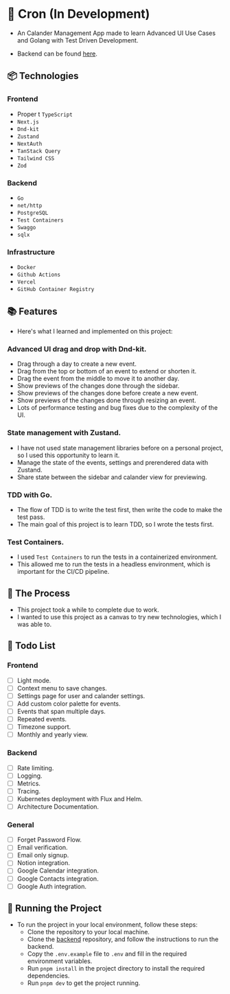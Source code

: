 # 📅 Cron (In Development)

- An Calander Management App made to learn Advanced UI Use Cases and Golang with Test Driven Development.

- Backend can be found [here](https://github.com/ushiradineth/cron-be).

## 📦 Technologies

### Frontend

- Proper t `TypeScript`
- `Next.js`
- `Dnd-kit`
- `Zustand`
- `NextAuth`
- `TanStack Query`
- `Tailwind CSS`
- `Zod`

### Backend

- `Go`
- `net/http`
- `PostgreSQL`
- `Test Containers`
- `Swaggo`
- `sqlx`

### Infrastructure

- `Docker`
- `Github Actions`
- `Vercel`
- `GitHub Container Registry`

## 📚 Features

- Here's what I learned and implemented on this project:

### Advanced UI drag and drop with Dnd-kit.

- Drag through a day to create a new event.
- Drag from the top or bottom of an event to extend or shorten it.
- Drag the event from the middle to move it to another day.
- Show previews of the changes done through the sidebar.
- Show previews of the changes done before create a new event.
- Show previews of the changes done through resizing an event.
- Lots of performance testing and bug fixes due to the complexity of the UI.

### State management with Zustand.

- I have not used state management libraries before on a personal project, so I used this opportunity to learn it.
- Manage the state of the events, settings and prerendered data with Zustand.
- Share state between the sidebar and calander view for previewing.

### TDD with Go.

- The flow of TDD is to write the test first, then write the code to make the test pass.
- The main goal of this project is to learn TDD, so I wrote the tests first.

### Test Containers.

- I used `Test Containers` to run the tests in a containerized environment.
- This allowed me to run the tests in a headless environment, which is important for the CI/CD pipeline.

## 🔎 The Process

- This project took a while to complete due to work.
- I wanted to use this project as a canvas to try new technologies, which I was able to.

## 💭 Todo List

### Frontend

- [ ] Light mode.
- [ ] Context menu to save changes.
- [ ] Settings page for user and calander settings.
- [ ] Add custom color palette for events.
- [ ] Events that span multiple days.
- [ ] Repeated events.
- [ ] Timezone support.
- [ ] Monthly and yearly view.

### Backend

- [ ] Rate limiting.
- [ ] Logging.
- [ ] Metrics.
- [ ] Tracing.
- [ ] Kubernetes deployment with Flux and Helm.
- [ ] Architecture Documentation.

### General

- [ ] Forget Password Flow.
- [ ] Email verification.
- [ ] Email only signup.
- [ ] Notion integration.
- [ ] Google Calendar integration.
- [ ] Google Contacts integration.
- [ ] Google Auth integration.

## 🚦 Running the Project

- To run the project in your local environment, follow these steps:
  - Clone the repository to your local machine.
  - Clone the [backend](https://github.com/ushiradineth/cron-be) repository, and follow the instructions to run the backend.
  - Copy the `.env.example` file to `.env` and fill in the required environment variables.
  - Run `pnpm install` in the project directory to install the required dependencies.
  - Run `pnpm dev` to get the project running.
